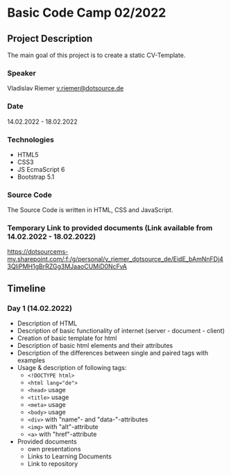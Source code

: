 # Basic Code Camp 02/2022

## Project Description
The main goal of this project is to create a static CV-Template.

### Speaker
Vladislav Riemer <v.riemer@dotsource.de>

### Date
14.02.2022 - 18.02.2022

### Technologies
* HTML5
* CSS3
* JS EcmaScript 6
* Bootstrap 5.1

### Source Code
The Source Code is written in HTML, CSS and JavaScript.

### Temporary Link to provided documents (Link available from 14.02.2022 - 18.02.2022)
https://dotsourcems-my.sharepoint.com/:f:/g/personal/v_riemer_dotsource_de/EidE_bAmNnFDj43QIiPMH1gBrRZGg3MJaaoCUMiD0NcFvA

## Timeline
### Day 1 (14.02.2022)
* Description of HTML
* Description of basic functionality of internet (server - document - client)
* Creation of basic template for html
* Description of basic html elements and their attributes
* Description of the differences between single and paired tags with examples
* Usage & description of following tags:
    * `<!DOCTYPE html>`
    * `<html lang="de">`
    * `<head>` usage
    * `<title>` usage
    * `<meta>` usage
    * `<body>` usage
    * `<div>` with "name"- and "data-"-attributes
    * `<img>` with "alt"-attribute
    * `<a>` with "href"-attribute
* Provided documents
    * own presentations
    * Links to Learning Documents
    * Link to repository
